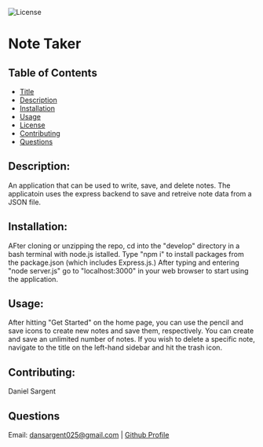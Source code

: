 
  ![License](https://img.shields.io/badge/License-MIT-yellow.svg)

  # Note Taker

  ## Table of Contents
  * [Title](#title)
  * [Description](#description)
  * [Installation](#installation)
  * [Usage](#usage)
  * [License](#license)
  * [Contributing](#contributing)
  * [Questions](#questions)

  ## Description:
  An application that can be used to write, save, and delete notes. The applicatoin uses the express backend to save and retreive note data from a JSON file.

  ## Installation:
  AFter cloning or unzipping the repo, cd into the "develop" directory in a bash terminal with node.js istalled. Type "npm i" to install packages from the package.json (which includes Express.js.) After typing and entering "node server.js" go to "localhost:3000" in your web browser to start using the application.

  ## Usage:
  After hitting "Get Started" on the home page, you can use the pencil and save icons to create new notes and save them, respectively. You can create and save an unlimited number of notes. If you wish to delete a specific note, navigate to the title on the left-hand sidebar and hit the trash icon.

  ## Contributing:
  Daniel Sargent

  ## Questions
  Email: dansargent025@gmail.com | [Github Profile](https://github.com/undefined)
